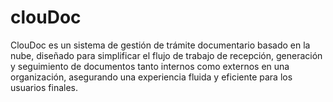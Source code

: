 # clouDoc
ClouDoc es un sistema de gestión de trámite documentario basado en la nube, diseñado para simplificar el flujo de trabajo de recepción, generación y seguimiento de documentos tanto internos como externos en una organización, asegurando una experiencia fluida y eficiente para los usuarios finales.
